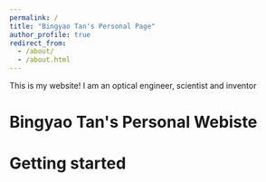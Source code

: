 ```yaml
---
permalink: /
title: "Bingyao Tan's Personal Page"
author_profile: true
redirect_from: 
  - /about/
  - /about.html
---
```


This is my website! I am an optical engineer, scientist and inventor

Bingyao Tan's Personal Webiste
======


Getting started
======
